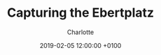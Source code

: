 ---
layout: post
author: "Charlotte"
date:   2019-02-05 12:00:00 +0100
title:  "Capturing the Ebertplatz"
text: "The Bad Image of the Ebertplatz is particularly associated with the architecture of the square: the brutalism of the 70s with its many nooks and dark corners. But how is the square perceived, if one ignores these supposed disturbing factors i.e. how is the Ebertplatz perceived without a visual sense?

The tactile works are a representation of Ebertplatz from a blind perspective:
Blind people perceive their surroundings mainly with their hearing and sense of touch. The most important tool for the recording is the so-called white cane. The different techniques of using the stick (Schleiftechnik, Tipptechnik, etc.) are essential.
Factors, which can be disturbing for sighted people, such as furniture, entrances or noise are potential orientation points for non-sighted people that structure the square. These structures have been captured in the form of tactile maps by taking up the pendulum movement of the blind cane. 

Orientation is also provided by the sound resonance of the cane and gives an idea of the covered areas including the ceiling height or of the furniture on the square.
Particularly the confusion of the square becomes clear here: due to the numerous corners, the Ebertplatz is not tangible even after multiple visits. From the blind's point of view, the square is characterised by a missing centre and a labyrinth-like character."

imgMin: 

  - "https://raw.githubusercontent.com/Ebertplatz/images/master/05-02-2019-post-12/miniaturen/001.jpg"
  - "https://raw.githubusercontent.com/Ebertplatz/images/master/05-02-2019-post-12/miniaturen/002.jpg"
  - "https://raw.githubusercontent.com/Ebertplatz/images/master/05-02-2019-post-12/miniaturen/003.jpg"
  - "https://raw.githubusercontent.com/Ebertplatz/images/master/05-02-2019-post-12/miniaturen/004.jpg"
  - "https://raw.githubusercontent.com/Ebertplatz/images/master/05-02-2019-post-12/miniaturen/005.jpg"
  - "https://raw.githubusercontent.com/Ebertplatz/images/master/05-02-2019-post-12/miniaturen/006.jpg"
  - "https://raw.githubusercontent.com/Ebertplatz/images/master/05-02-2019-post-12/miniaturen/007.jpg"



imgOrig: 
  - "https://raw.githubusercontent.com/Ebertplatz/images/master/05-02-2019-post-12/originale/001.jpg"
  - "https://raw.githubusercontent.com/Ebertplatz/images/master/05-02-2019-post-12/originale/002.jpg"
  - "https://raw.githubusercontent.com/Ebertplatz/images/master/05-02-2019-post-12/originale/003.jpg"
  - "https://raw.githubusercontent.com/Ebertplatz/images/master/05-02-2019-post-12/originale/004.jpg"
  - "https://raw.githubusercontent.com/Ebertplatz/images/master/05-02-2019-post-12/originale/005.jpg"
  - "https://raw.githubusercontent.com/Ebertplatz/images/master/05-02-2019-post-12/originale/006.jpg"
  - "https://raw.githubusercontent.com/Ebertplatz/images/master/05-02-2019-post-12/originale/007.jpg"



---